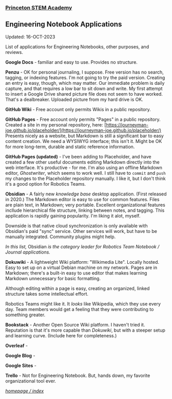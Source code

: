 ### [Princeton STEM Academy](../../index.md)

## Engineering Notebook Applications

Updated: 16-OCT-2023

List of applications for Engineering Notebooks, other purposes, and reviews.

**Google Docs** - familiar and easy to use.  Provides no structure.

**Penzu** - OK for personal journaling, I suppose.  Free version has no search, tagging, or indexing features.  I'm not going to try the paid version.  Creating an entry is easy, though, which may matter.  Our immediate problem is daily capture, and that requires a low bar to sit down and write.  My first attempt to insert a Google Drive shared picture file does not seem to have worked.  That's a dealbreaker.  Uploaded picture from my hard drive is OK.

**GitHub Wiki** - Free account only permits Wikis in a public repository.

**GitHub Pages** - Free account only permits "Pages" in a public repository.  Created a site in my personal repository, here: [https://journeyman-joe.github.io/placeholder/](https://journeyman-joe.github.io/placeholder/)
Presents nicely as a website, but Markdown is still a significant bar to easy content creation.  We need a WYSIWYG interface; this isn't it.  Might be OK for more long-term, durable and static reference information.

**GitHub Pages (updated)** - I've been adding to Placeholder, and have created a few other useful documents editing Markdown directly into the web interface. It's productive - for me. I'm also using an offline Markdown editor, *Ghostwriter*, which seems to work well. I still have to `commit` and `push` my changes to the Placeholder repository manually. I like it, but I don't think it's a good option for Robotics Teams.

**Obsidian** - A fairly new *knowledge base* desktop application. (First released in 2020.) The Markdown editor is easy to use for common features. Files are plain text, in Markdown; very portable. Excellent organizational features incllude hierarchical file structure, linking between notes, and tagging. This application is rapidly gaining popularity. I'm liking it alot, myself.

Downside is that native cloud synchronization is only available with Obsidian's paid "sync" service. Other services will work, but have to be manually integrated. Community plugins might help.

*In this list,* Obsidian *is the category leader for Robotics Team Notebook / Journal applications.*

**Dokuwiki** - A lightweight Wiki platform: "Wikimedia Lite". Locally hosted. Easy to set up on a virtual Debian machine on my network. Pages are in Markdown; there's a built-in easy to use editor that makes learning Markdown unnecessary for basic formatting.

Although editing within a page is easy, creating an organized, linked structure takes some intellectual effort.

Robotics Teams might like it. It *looks* like Wikipedia, which they use every day. Team members would get a feeling that they were contributing to something greater.

**Bookstack** - Another Open Source Wiki platform. I haven't tried it. Reputation is that it's more capable than *Dokuwiki*, but with a steeper setup and learning curve. (Include here for completeness.)

**Overleaf** - 

**Google Blog** - 

**Google Sites** - 

**Trello** - Not for Engineering Notebook.  But, hands down, my favorite organizational tool ever.

[_homepage / index_](../../index.md)
